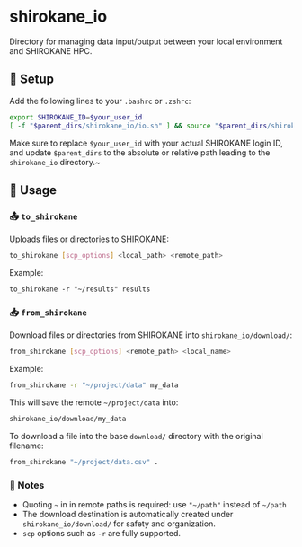 # shirokane_io
Directory for managing data input/output between your local environment and SHIROKANE HPC.

## :wrench: Setup
Add the following lines to your `.bashrc` or `.zshrc`:

```bash
export SHIROKANE_ID=$your_user_id
[ -f "$parent_dirs/shirokane_io/io.sh" ] && source "$parent_dirs/shirokane_io/io.sh"
```
Make sure to replace `$your_user_id` with your actual SHIROKANE login ID,
and update `$parent_dirs` to the absolute or relative path leading to the `shirokane_io` directory.~

## :rocket: Usage
### :outbox_tray: `to_shirokane`
Uploads files or directories to SHIROKANE:
```bash
to_shirokane [scp_options] <local_path> <remote_path>
```
Example:
```
to_shirokane -r "~/results" results
```

### :inbox_tray: `from_shirokane`
Download files or directories from SHIROKANE into `shirokane_io/download/`:
```bash
from_shirokane [scp_options] <remote_path> <local_name>
```
Example:
```bash
from_shirokane -r "~/project/data" my_data
```
This will save the remote `~/project/data` into:
```bash
shirokane_io/download/my_data
```
To download a file into the base `download/` directory with the original filename:
```bash
from_shirokane "~/project/data.csv" .
```
### :pushpin: Notes
- Quoting `~` in in remote paths is required: use `"~/path"` instead of `~/path`
- The download destination is automatically created under `shirokane_io/download/` for safety and organization.
- `scp` options such as `-r` are fully supported.
